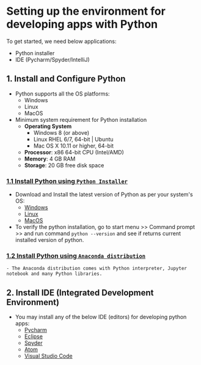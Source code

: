 # Setting up the environment for developing apps with Python

To get started, we need below applications:
  - Python installer
  - IDE (Pycharm/Spyder/IntelliJ)

## 1. Install and Configure Python
   - Python supports all the OS platforms:
     - Windows
     - Linux
     - MacOS
   - Minimum system requirement for Python installation
     - **Operating System**
       - Windows 8 (or above)
       - Linux RHEL 6/7, 64-bit | Ubuntu
       - Mac OS X 10.11 or higher, 64-bit
     - **Processor**: x86 64-bit CPU (Intel/AMD)
     - **Memory**: 4 GB RAM 
     - **Storage**: 20 GB free disk space  
   
### [1.1 Install Python using `Python Installer`](https://www.python.org/)
   - Download and Install the latest version of Python as per your system's OS:
     - [Windows](https://www.python.org/downloads/windows/)
     - [Linux](https://www.python.org/downloads/source/)
     - [MacOS](https://www.python.org/downloads/macos/)
   - To verify the python installation, go to start menu >> Command prompt >> and run command `python --version` and see if returns current installed version of python.

### [1.2 Install Python using `Anaconda distribution`](https://www.anaconda.com/)
    - The Anaconda distribution comes with Python interpreter, Jupyter notebook and many Python libraries.
     
## 2. Install IDE (Integrated Development Environment)
   - You may install any of the below IDE (editors) for developing python apps:
     - [Pycharm](https://www.jetbrains.com/pycharm/)
     - [Eclipse](https://www.eclipse.org/eclipseide/)
     - [Spyder](https://www.spyder-ide.org/)
     - [Atom](https://atom.en.uptodown.com/windows)
     - [Visual Studio Code](https://code.visualstudio.com/)   

